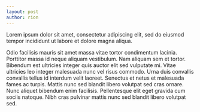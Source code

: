 ```yaml
---
layout: post
author: rion
---
```

Lorem ipsum dolor sit amet, consectetur adipiscing elit, sed do eiusmod tempor incididunt ut labore et dolore magna aliqua.

Odio facilisis mauris sit amet massa vitae tortor condimentum lacinia. Porttitor massa id neque aliquam vestibulum. Nam aliquam sem et tortor. Bibendum est ultricies integer quis auctor elit sed vulputate mi. Vitae ultricies leo integer malesuada nunc vel risus commodo. Urna duis convallis convallis tellus id interdum velit laoreet. Senectus et netus et malesuada fames ac turpis. Mattis nunc sed blandit libero volutpat sed cras ornare. Nunc aliquet bibendum enim facilisis. Pellentesque elit eget gravida cum sociis natoque. Nibh cras pulvinar mattis nunc sed blandit libero volutpat sed.
